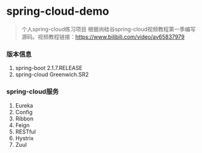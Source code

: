 # spring-cloud-demo
> 个人spring-cloud练习项目
> 根据尚硅谷spring-cloud视频教程第一季编写源码。视频教程链接：https://www.bilibili.com/video/av65837979

### 版本信息
1. spring-boot 2.1.7.RELEASE
2. spring-cloud Greenwich.SR2

### spring-cloud服务
1. Eureka
2. Config
3. Ribbon
4. Feign
5. RESTful
6. Hystrix
7. Zuul

